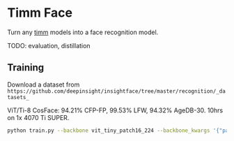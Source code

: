 # Timm Face

Turn any [timm](https://github.com/huggingface/pytorch-image-models) models into a face recognition model.

TODO: evaluation, distillation

## Training

Download a dataset from `https://github.com/deepinsight/insightface/tree/master/recognition/_datasets_`

ViT/Ti-8 CosFace: 94.21% CFP-FP, 99.53% LFW, 94.32% AgeDB-30. 10hrs on 1x 4070 Ti SUPER.

```bash
python train.py --backbone vit_tiny_patch16_224 --backbone_kwargs '{"patch_size":8,"img_size":112,"patch_drop_rate":0.2,"class_token":false,"global_pool":"avg"}' --ds_path ms1m-retinaface-t1 --batch_size 768 --total_steps 200_000 --lr 1e-3 --weight_decay 1e-2 --run_name cosface_partialfc_gap --eval_interval 10_000 --loss cosface --compile
```
